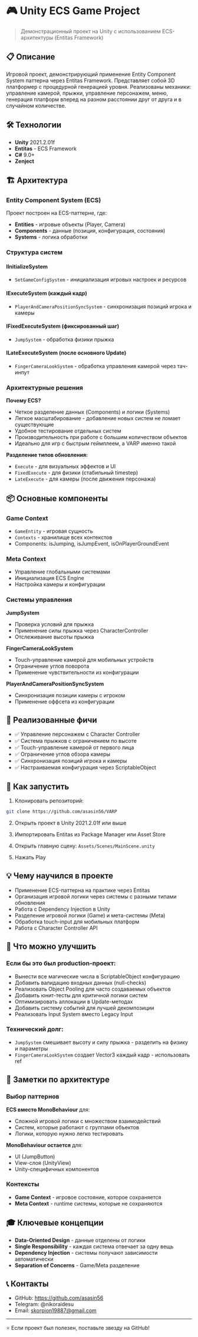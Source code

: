 # 🎮 Unity ECS Game Project

> Демонстрационный проект на Unity с использованием ECS-архитектуры (Entitas Framework)

## 📋 Описание

Игровой проект, демонстрирующий применение Entity Component System паттерна через Entitas Framework. Представляет собой 3D платформер с процедурной генерацией уровня. Реализованы механики: управление камерой, прыжки, управление персонажем, меню, генерация платформ вперед на разном расстоянии друг от друга и в случайном количестве. 

## 🛠 Технологии

- **Unity** 2021.2.01f 
- **Entitas** - ECS Framework
- **C#** 9.0+
- **Zenject**

## 🏗 Архитектура

### Entity Component System (ECS)

Проект построен на ECS-паттерне, где:
- **Entities** - игровые объекты (Player, Camera)
- **Components** - данные (позиция, конфигурация, состояния)
- **Systems** - логика обработки

### Структура систем

#### IInitializeSystem
- `SetGameConfigSystem` - инициализация игровых настроек и ресурсов

#### IExecuteSystem (каждый кадр)
- `PlayerAndCameraPositionSyncSystem` - синхронизация позиций игрока и камеры

#### IFixedExecuteSystem (фиксированный шаг)
- `JumpSystem` - обработка физики прыжка

#### ILateExecuteSystem (после основного Update)
- `FingerCameraLookSystem` - обработка управления камерой через тач-инпут

### Архитектурные решения

**Почему ECS?**
- Четкое разделение данных (Components) и логики (Systems)
- Легкое масштабирование - добавление новых систем не ломает существующие
- Удобное тестирование отдельных систем
- Производительность при работе с большим количеством объектов
- Идеально для игр с быстрым геймплеем, а VARP именно такой

**Разделение типов обновления:**
- `Execute` - для визуальных эффектов и UI
- `FixedExecute` - для физики (стабильный timestep)
- `LateExecute` - для камеры (после движения персонажа)

## 📦 Основные компоненты

### Game Context
- `GameEntity` - игровая сущность
- `Contexts` - хранилище всех контекстов
- Components: isJumping, isJumpEvent, isOnPlayerGroundEvent

### Meta Context  
- Управление глобальными системами
- Инициализация ECS Engine
- Настройка камеры и конфигурации

### Системы управления

**JumpSystem**
- Проверка условий для прыжка
- Применение силы прыжка через CharacterController
- Отслеживание высоты прыжка

**FingerCameraLookSystem**
- Touch-управление камерой для мобильных устройств
- Ограничение углов поворота
- Применение чувствительности из конфигурации

**PlayerAndCameraPositionSyncSystem**
- Синхронизация позиции камеры с игроком
- Применение оффсета из конфигурации

## 🎯 Реализованные фичи

- ✅ Управление персонажем с Character Controller
- ✅ Система прыжков с ограничением по высоте
- ✅ Touch-управление камерой от первого лица
- ✅ Ограничение углов обзора камеры
- ✅ Синхронизация позиций игрока и камеры
- ✅ Настраиваемая конфигурация через ScriptableObject

## 🚀 Как запустить

1. Клонировать репозиторий:
```bash
git clone https://github.com/asasin56/VARP
```

2. Открыть проект в Unity 2021.2.01f или выше

3. Импортировать Entitas из Package Manager или Asset Store

4. Открыть главную сцену: `Assets/Scenes/MainScene.unity`

5. Нажать Play

## 💡 Чему научился в проекте

- Применение ECS-паттерна на практике через Entitas
- Организация игровой логики через системы с разными типами обновления
- Работа с Dependency Injection в Unity
- Разделение игровой логики (Game) и мета-системы (Meta)
- Обработка touch-input для мобильных платформ
- Работа с Character Controller API

## 🔧 Что можно улучшить

### Если бы это был production-проект:

- Вынести все магические числа в ScriptableObject конфигурацию
- Добавить валидацию входных данных (null-checks)
- Реализовать Object Pooling для часто создаваемых объектов
- Добавить юнит-тесты для критичной логики систем
- Оптимизировать аллокации в Update-методах
- Добавить систему событий для лучшей декомпозиции
- Реализовать Input System вместо Legacy Input

### Технический долг:

- `JumpSystem` смешивает высоту и силу прыжка - разделить на физику и параметры
- `FingerCameraLookSystem` создает Vector3 каждый кадр - использовать ref

## 📝 Заметки по архитектуре

### Выбор паттернов

**ECS вместо MonoBehaviour** для:
- Сложной игровой логики с множеством взаимодействий
- Систем, которые работают с группами объектов
- Логики, которую нужно легко тестировать

**MonoBehaviour остается** для:
- UI (JumpButton)
- View-слоя (UnityView)
- Unity-специфичных компонентов

### Контексты

- **Game Context** - игровое состояние, которое сохраняется
- **Meta Context** - runtime системы, которые не сохраняются

## 🎓 Ключевые концепции

- **Data-Oriented Design** - данные отделены от логики
- **Single Responsibility** - каждая система отвечает за одну вещь
- **Dependency Injection** - системы получают зависимости автоматически
- **Separation of Concerns** - Game/Meta разделение

## 📞 Контакты

- GitHub: https://github.com/asasin56
- Telegram: @nikoraidesu
- Email: skorpion19887@gmail.com

---

⭐ Если проект был полезен, поставьте звезду на GitHub!
